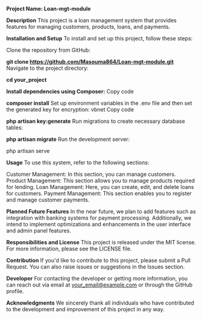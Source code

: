 

**Project Name: Loan-mgt-module**

**Description**
This project is a loan management system that provides features for managing customers, products, loans, and payments.

**Installation and Setup**
To install and set up this project, follow these steps:

Clone the repository from GitHub:


**git clone https://github.com/Masouma864/Loan-mgt-module.git**
Navigate to the project directory:


**cd your_project**

**Install dependencies using Composer:**
Copy code

**composer install**
Set up environment variables in the .env file and then set the generated key for encryption:
vbnet
Copy code

**php artisan key:generate**
Run migrations to create necessary database tables:

**php artisan migrate**
Run the development server:

php artisan serve

**Usage**
To use this system, refer to the following sections:

Customer Management: In this section, you can manage customers.
Product Management: This section allows you to manage products required for lending.
Loan Management: Here, you can create, edit, and delete loans for customers.
Payment Management: This section enables you to register and manage customer payments.


**Planned Future Features**
In the near future, we plan to add features such as integration with banking systems for payment processing. Additionally, we intend to implement optimizations and enhancements in the user interface and admin panel features.

**Responsibilities and License**
This project is released under the MIT license. For more information, please see the LICENSE file.

**Contribution**
If you'd like to contribute to this project, please submit a Pull Request. You can also raise issues or suggestions in the Issues section.


**Developer**
For contacting the developer or getting more information, you can reach out via email at your_email@example.com or through the GitHub profile.

**Acknowledgments**
We sincerely thank all individuals who have contributed to the development and improvement of this project in any way.
